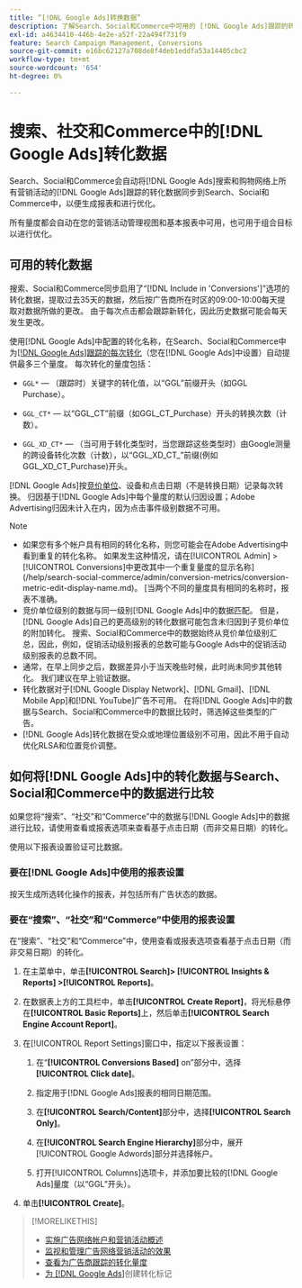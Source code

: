 ```yaml
---
title: “[!DNL Google Ads]转换数据”
description: 了解Search、Social和Commerce中可用的 [!DNL Google Ads]跟踪的转化数据类型。
exl-id: a4634410-446b-4e2e-a52f-22a494f731f9
feature: Search Campaign Management, Conversions
source-git-commit: e16bc62127a708de8f4deb1eddfa53a14405cbc2
workflow-type: tm+mt
source-wordcount: '654'
ht-degree: 0%

---
```


# 搜索、社交和Commerce中的[!DNL Google Ads]转化数据

Search、Social和Commerce会自动将[!DNL Google Ads]搜索和购物网络上所有营销活动的[!DNL Google Ads]跟踪的转化数据同步到Search、Social和Commerce中，以便生成报表和进行优化。

所有量度都会自动在您的营销活动管理视图和基本报表中可用，也可用于组合目标以进行优化。

## 可用的转化数据

搜索、Social和Commerce同步启用了“[!DNL Include in 'Conversions']”选项的转化数据，提取过去35天的数据，然后按广告商所在时区的09:00-10:00每天提取对数据所做的更改。 由于每次点击都会跟踪新转化，因此历史数据可能会每天发生更改。

使用[!DNL Google Ads]中配置的转化名称，在Search、Social和Commerce中为[[!DNL Google Ads]跟踪的每次转化](https://support.google.com/google-ads/answer/4677036)（您在[!DNL Google Ads]中设置）自动提供最多三个量度。 每次转化的量度包括：

<!--

* `<conversion-name>` &mdash; (When you track it) The conversion value for the keyword, beginning with the "GGL" prefix (such as GGL Purchase).

`CT_<conversion-name>` &mdash; The number (count) of conversions, beginning with the "GGL_CT" prefix (such as GGL_CT_Purchase).

* `XD_<conversion-name>` &mdash; (When available for the conversion type, when you track them) The number (count) of cross-device conversions, as measured by Google, beginning with the "GGL_XD_CT_" prefix (such as GGL_XD_CT_Purchase).

-->

* `GGL*` — （跟踪时）关键字的转化值，以“GGL”前缀开头（如GGL Purchase）。

* `GGL_CT*` — 以“GGL_CT”前缀（如GGL_CT_Purchase）开头的转换次数（计数）。

* `GGL_XD_CT*` — （当可用于转化类型时，当您跟踪这些类型时）由Google测量的跨设备转化次数（计数），以“GGL_XD_CT_”前缀(例如GGL_XD_CT_Purchase)开头。

[!DNL Google Ads]按[竞价单位](/help/search-social-commerce/glossary.md#a-b)、设备和点击日期（不是转换日期）记录每次转换。 归因基于[!DNL Google Ads]中每个量度的默认归因设置；Adobe Advertising归因未计入在内，因为点击事件级别数据不可用。

>[!NOTE]
>
>* 如果您有多个帐户具有相同的转化名称，则您可能会在Adobe Advertising中看到重复的转化名称。 如果发生这种情况，请在[!UICONTROL Admin] > [!UICONTROL Conversions]中更改其中一个重复量度的显示名称](/help/search-social-commerce/admin/conversion-metrics/conversion-metric-edit-display-name.md)。 [当两个不同的量度具有相同的名称时，报表不准确。
>* 竞价单位级别的数据与同一级别[!DNL Google Ads]中的数据匹配。 但是，[!DNL Google Ads]自己的更高级别的转化数据可能包含未归因到子竞价单位的附加转化。 搜索、Social和Commerce中的数据始终从竞价单位级别汇总，因此，例如，促销活动级别报表的总数可能与Google Ads中的促销活动级别报表的总数不同。
>* 通常，在早上同步之后，数据差异小于当天晚些时候，此时尚未同步其他转化。 我们建议在早上验证数据。
>* 转化数据对于[!DNL Google Display Network]、[!DNL Gmail]、[!DNL Mobile App]和[!DNL YouTube]广告不可用。 在将[!DNL Google Ads]中的数据与Search、Social和Commerce中的数据比较时，筛选掉这些类型的广告。
>* [!DNL Google Ads]转化数据在受众或地理位置级别不可用，因此不用于自动优化RLSA和位置竞价调整。

## 如何将[!DNL Google Ads]中的转化数据与Search、Social和Commerce中的数据进行比较

如果您将“搜索”、“社交”和“Commerce”中的数据与[!DNL Google Ads]中的数据进行比较，请使用查看或报表选项来查看基于点击日期（而非交易日期）的转化。

使用以下报表设置验证可比数据。

### 要在[!DNL Google Ads]中使用的报表设置

按天生成所选转化操作的报表，并包括所有广告状态的数据。

<!-- 

1. In the main toolbar, select **[!DNL Reports] > [!DNL Report]**.

1. Select **[!DNL + Custom] > [!DNL Table]**.

1. From the left pane, specify the rows and columns in the report:
   
   1. Search for the **[!DNL Day]** field and it drag to the [!DNL Row] section.

   1. Search for the **[!DNL All conv].** field and it drag to the [!DNL Column] section.

   1. Search for the **[!DNL Conversion action]** field and it drag to the [!DNL Column] section.

1. In the report settings toolbar, select **[!DNL Filter] > [!DNL Ad status]**, and then select all boxes.

1. In the report settings toolbar, select **[!DNL Download] > [!DNL Excel .csv]**.

-->

### 要在“搜索”、“社交”和“Commerce”中使用的报表设置

在“搜索”、“社交”和“Commerce”中，使用查看或报表选项查看基于点击日期（而非交易日期）的转化。

1. 在主菜单中，单击&#x200B;**[!UICONTROL Search]> [!UICONTROL Insights & Reports] >[!UICONTROL Reports]**。

1. 在数据表上方的工具栏中，单击&#x200B;**[!UICONTROL Create Report]**，将光标悬停在&#x200B;**[!UICONTROL Basic Reports]**&#x200B;上，然后单击&#x200B;**[!UICONTROL Search Engine Account Report]**。

1. 在[!UICONTROL Report Settings]窗口中，指定以下报表设置：

   1. 在“**[!UICONTROL Conversions Based]** on”部分中，选择&#x200B;**[!UICONTROL Click date]**。

   1. 指定用于[!DNL Google Ads]报表的相同日期范围。

   1. 在&#x200B;**[!UICONTROL Search/Content]**&#x200B;部分中，选择&#x200B;**[!UICONTROL Search Only]**。

   1. 在&#x200B;**[!UICONTROL Search Engine Hierarchy]**&#x200B;部分中，展开[!UICONTROL Google Adwords]部分并选择帐户。

   1. 打开[!UICONTROL Columns]选项卡，并添加要比较的[!DNL Google Ads]量度（以“GGL”开头）。

1. 单击&#x200B;**[!UICONTROL Create]**。

>[!MORELIKETHIS]
>
>* [实施广告网络帐户和营销活动概述](campaign-implemention-overview.md)
>* [监视和管理广告网络营销活动的效果](monitor-performance-campaigns.md)
>* [查看为广告商跟踪的转化量度](/help/search-social-commerce/admin/conversion-metrics/conversion-metric-view-tracked.md)
>* [为 [!DNL Google Ads]](/help/search-social-commerce/admin/conversion-metrics/conversion-tag-google.md)创建转化标记
